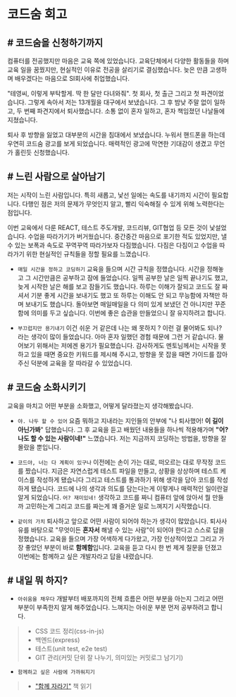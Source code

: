 # 코드숨 회고
## # 코드숨을 신청하기까지

컴퓨터를 전공했지만 마음은 교육 쪽에 있었습니다. 교육단체에서 다양한 활동들을 하며 교육 일을 꿈꿨지만, 현실적인 이유로 전공을 살리기로 결심했습니다. 늦은 만큼 고생하며 배우겠다는 마음으로 SI회사에 취업했습니다.

"테영씨, 이렇게 부탁할게. 딱 한 달만 다녀와줘". 첫 회사, 첫 출근 그리고 첫 파견이었습니다. 그렇게 속아서 저는 13개월을 대구에서 보냈습니다. 그 후 밤낮 주말 없이 일하고, 두 번째 파견지에서 퇴사했습니다. 소통 없이 혼자 일하고, 혼자 책임졌던 나날들에 지쳤습니다. 

퇴사 후 방향을 잃었고 대부분의 시간을 침대에서 보냈습니다. 누워서 핸드폰을 하는데 우연히 코드숨 광고를 보게 되었습니다. 매력적인 광고에 막연한 기대감이 생겼고 무언가 홀린듯 신청했습니다. 
  
## # 느린 사람으로 살아남기
저는 시작이 느린 사람입니다. 특히 새롭고, 낯선 일에는 속도를 내기까지 시간이 필요합니다. 다행인 점은 저의 문제가 무엇인지 알고, 빨리 익숙해질 수 있게 위해 노력한다는 점입니다. 

이번 교육에서 다룬 REACT, 테스트 주도개발, 코드리뷰, GIT협업 등 모든 것이 낯설었습니다. 수업을 따라가기가 버거웠습니다. 중간중간 마음으로 포기한 적도 있었지만, 낼 수 있는 보폭과 속도로 꾸역꾸역 따라가보자 다짐했습니다. 다짐은 다짐이고 수업을 따라가기 위한 현실적인 규칙들을 정할 필요를 느꼈습니다.

* `매일 시간을 정하고 코딩하기` 교육을 들으며 시간 규칙을 정했습니다. 시간을 정해놓고 그 시간만큼은 공부하고 잠에 들었습니다. 일찍 공부한 날은 일찍 끝나기도 했고, 늦게 시작한 날은 해를 보고 잠들기도 했습니다. 
하루는 이해가 잘되고 코드도 잘 짜셔서 기분 좋게 시간을 보내기도 했고 또 하루는 이해도 안 되고 무능함에 자책만 하며 보내기도 했습니다. 
돌아보면 매일매일을 다 의미 있게 보냈던 건 아니지만 꾸준함에 의미를 두고 싶습니다. 이번에 좋은 습관을 만들었으니 잘 유지하려고 합니다.

* `부끄럽지만 용기내기` 이건 쉬운 거 같은데 나는 왜 못하지 ? 이런 걸 물어봐도 되나? 라는 생각이 많이 들었습니다. 아마 혼자 일했던 경험 때문에 그런 거 같습니다. 물어보기 위해서는 저에겐 용기가 필요했습니다. 감사하게도 멘토님께서는 시작을 못하고 있을 때면 중요한 키워드를 제시해 주시고, 방향을 못 잡을 때면 가이드를 잡아주신 덕분에 교육을 잘 따라갈 수 있었습니다. 

## # 코드숨 소화시키기
교육을 마치고 어떤 부분을 소화했고, 어떻게 달라졌는지 생각해봤습니다.

* `야. 나두 할 수 있어` 요즘 뭐하고 지내라는 지인들의 안부에 "나 퇴사했어! **이 길이 아닌가봐**" 답했습니다. 그 후 교육을 듣고 배웠던 내용들을 하나씩 적용해가며 **"어? 나도 할 수 있는 사람이네!"** 느꼈습니다. 저는 지금까지 코딩하는 방법을, 방향을 잘 몰랐을 뿐입니다.

* `코드야, 너는 다 계획이 있구나` 이전에는 손이 가는 대로, 떠오르는 대로 무작정 코드를 짰습니다. 지금은 자연스럽게 테스트 파일을 만들고, 상황을 상상하며 테스트 케이스를 작성하게 됐습니다 그리고 테스트를 통과하기 위해 생각을 담아 코드를 작성하게 됐습니다. 코드에 나의 생각과 의도를 담는다는게 이렇게나 매력적인 일이란걸 알게 되었습니다. `어? 재미있네!` 생각하고 코드를 짜니 컴퓨터 앞에 앉아서 뭘 만들까 고민하는게 그리고 코드를 짜는게 꽤 즐거운 일로 느껴지기 시작했습니다.

* `같이의 가치` 퇴사하고 앞으로 어떤 사람이 되어야 하는가 생각이 많았습니다. 퇴사사유를 바탕으로 "무엇이든 **혼자서** 해낼 수 있는 사람"이 되어야 한다고 스스로 답을 정했습니다. 교육을 들으며 가장 어색하게 다가왔고, 가장 인상적이었고 그리고 가장 좋았던 부분이 바로 **함께함**입니다. 교육을 듣고 다시 한 번 제게 질문을 던졌고 이번에는 함께하고 싶은 개발자라고 답을 내렸습니다.  

## # 내일 뭐 하지?
* `아쉬움을 채우다` 개발부터 배포까지의 전체 흐름은 어떤 부분을 아는지 그리고 어떤 부분이 부족한지 알게 해주었습니다. 느껴지는 아쉬운 부분 먼저 공부하려고 합니다.
> * CSS 코드 정리(css-in-js)
> * 백엔드(express)
> * 테스트(unit test, e2e test)
> * GIT 관리(커밋 단위 잘 나누기, 의미있는 커밋로그 남기기)

* `함께하고 싶은 사람에 가까워지기`
> * ["함께 자라기"](http://www.yes24.com/Product/Goods/67350256?OzSrank=1) 책 읽기
